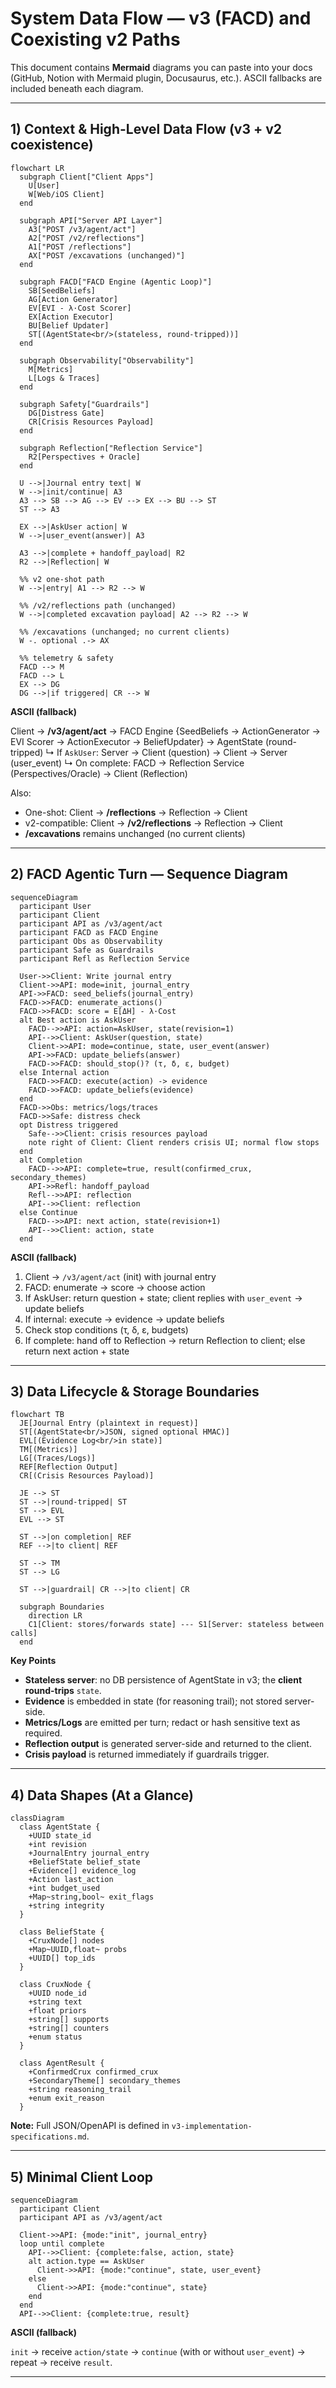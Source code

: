 # System Data Flow — v3 (FACD) and Coexisting v2 Paths

This document contains **Mermaid** diagrams you can paste into your docs (GitHub, Notion with Mermaid plugin, Docusaurus, etc.). ASCII fallbacks are included beneath each diagram.

---

## 1) Context & High-Level Data Flow (v3 + v2 coexistence)

```mermaid
flowchart LR
  subgraph Client["Client Apps"]
    U[User]
    W[Web/iOS Client]
  end

  subgraph API["Server API Layer"]
    A3["POST /v3/agent/act"]
    A2["POST /v2/reflections"]
    A1["POST /reflections"]
    AX["POST /excavations (unchanged)"]
  end

  subgraph FACD["FACD Engine (Agentic Loop)"]
    SB[SeedBeliefs]
    AG[Action Generator]
    EV[EVI - λ·Cost Scorer]
    EX[Action Executor]
    BU[Belief Updater]
    ST[(AgentState<br/>(stateless, round-tripped))]
  end

  subgraph Observability["Observability"]
    M[Metrics]
    L[Logs & Traces]
  end

  subgraph Safety["Guardrails"]
    DG[Distress Gate]
    CR[Crisis Resources Payload]
  end

  subgraph Reflection["Reflection Service"]
    R2[Perspectives + Oracle]
  end

  U -->|Journal entry text| W
  W -->|init/continue| A3
  A3 --> SB --> AG --> EV --> EX --> BU --> ST
  ST --> A3

  EX -->|AskUser action| W
  W -->|user_event(answer)| A3

  A3 -->|complete + handoff_payload| R2
  R2 -->|Reflection| W

  %% v2 one-shot path
  W -->|entry| A1 --> R2 --> W

  %% /v2/reflections path (unchanged)
  W -->|completed excavation payload| A2 --> R2 --> W

  %% /excavations (unchanged; no current clients)
  W -. optional .-> AX

  %% telemetry & safety
  FACD --> M
  FACD --> L
  EX --> DG
  DG -->|if triggered| CR --> W
```

**ASCII (fallback)**

Client → **/v3/agent/act** → FACD Engine {SeedBeliefs → ActionGenerator → EVI Scorer → ActionExecutor → BeliefUpdater} → AgentState (round-tripped)
↳ If `AskUser`: Server → Client (question) → Client → Server (user_event)
↳ On complete: FACD → Reflection Service (Perspectives/Oracle) → Client (Reflection)

Also:
- One-shot: Client → **/reflections** → Reflection → Client
- v2-compatible: Client → **/v2/reflections** → Reflection → Client
- **/excavations** remains unchanged (no current clients)

---

## 2) FACD Agentic Turn — Sequence Diagram

```mermaid
sequenceDiagram
  participant User
  participant Client
  participant API as /v3/agent/act
  participant FACD as FACD Engine
  participant Obs as Observability
  participant Safe as Guardrails
  participant Refl as Reflection Service

  User->>Client: Write journal entry
  Client->>API: mode=init, journal_entry
  API->>FACD: seed_beliefs(journal_entry)
  FACD->>FACD: enumerate_actions()
  FACD->>FACD: score = E[ΔH] - λ·Cost
  alt Best action is AskUser
    FACD-->>API: action=AskUser, state(revision=1)
    API-->>Client: AskUser(question, state)
    Client->>API: mode=continue, state, user_event(answer)
    API->>FACD: update_beliefs(answer)
    FACD->>FACD: should_stop()? (τ, δ, ε, budget)
  else Internal action
    FACD->>FACD: execute(action) -> evidence
    FACD->>FACD: update_beliefs(evidence)
  end
  FACD->>Obs: metrics/logs/traces
  FACD->>Safe: distress check
  opt Distress triggered
    Safe-->>Client: crisis resources payload
    note right of Client: Client renders crisis UI; normal flow stops
  end
  alt Completion
    FACD-->>API: complete=true, result(confirmed_crux, secondary_themes)
    API->>Refl: handoff_payload
    Refl-->>API: reflection
    API-->>Client: reflection
  else Continue
    FACD-->>API: next action, state(revision+1)
    API-->>Client: action, state
  end
```

**ASCII (fallback)**

1. Client → `/v3/agent/act` (init) with journal entry  
2. FACD: enumerate → score → choose action  
3. If AskUser: return question + state; client replies with `user_event` → update beliefs  
4. If internal: execute → evidence → update beliefs  
5. Check stop conditions (τ, δ, ε, budgets)  
6. If complete: hand off to Reflection → return Reflection to client; else return next action + state

---

## 3) Data Lifecycle & Storage Boundaries

```mermaid
flowchart TB
  JE[Journal Entry (plaintext in request)]
  ST[(AgentState<br/>JSON, signed optional HMAC)]
  EVL[(Evidence Log<br/>in state)]
  TM[(Metrics)]
  LG[(Traces/Logs)]
  REF[Reflection Output]
  CR[(Crisis Resources Payload)]

  JE --> ST
  ST -->|round-tripped| ST
  ST --> EVL
  EVL --> ST

  ST -->|on completion| REF
  REF -->|to client| REF

  ST --> TM
  ST --> LG

  ST -->|guardrail| CR -->|to client| CR

  subgraph Boundaries
    direction LR
    C1[Client: stores/forwards state] --- S1[Server: stateless between calls]
  end
```

**Key Points**
- **Stateless server**: no DB persistence of AgentState in v3; the **client round-trips** `state`.  
- **Evidence** is embedded in state (for reasoning trail); not stored server-side.  
- **Metrics/Logs** are emitted per turn; redact or hash sensitive text as required.  
- **Reflection output** is generated server-side and returned to the client.  
- **Crisis payload** is returned immediately if guardrails trigger.

---

## 4) Data Shapes (At a Glance)

```mermaid
classDiagram
  class AgentState {
    +UUID state_id
    +int revision
    +JournalEntry journal_entry
    +BeliefState belief_state
    +Evidence[] evidence_log
    +Action last_action
    +int budget_used
    +Map~string,bool~ exit_flags
    +string integrity
  }

  class BeliefState {
    +CruxNode[] nodes
    +Map~UUID,float~ probs
    +UUID[] top_ids
  }

  class CruxNode {
    +UUID node_id
    +string text
    +float priors
    +string[] supports
    +string[] counters
    +enum status
  }

  class AgentResult {
    +ConfirmedCrux confirmed_crux
    +SecondaryTheme[] secondary_themes
    +string reasoning_trail
    +enum exit_reason
  }
```

**Note:** Full JSON/OpenAPI is defined in `v3-implementation-specifications.md`.

---

## 5) Minimal Client Loop

```mermaid
sequenceDiagram
  participant Client
  participant API as /v3/agent/act

  Client->>API: {mode:"init", journal_entry}
  loop until complete
    API-->>Client: {complete:false, action, state}
    alt action.type == AskUser
      Client->>API: {mode:"continue", state, user_event}
    else
      Client->>API: {mode:"continue", state}
    end
  end
  API-->>Client: {complete:true, result}
```

**ASCII (fallback)**

`init` → receive `action/state` → `continue` (with or without `user_event`) → repeat → receive `result`.

---